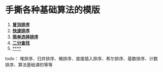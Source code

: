 # 手撕各种基础算法的模版

1. [**冒泡排序**](./算法模版/bubble_sort.h)
2. [**快速排序**](./算法模版/quick_sort.h)
3. [**简单选择排序**](./算法模版/select_sort.h)
4. [**二分查找**](./算法模版/binary_search.h)
5. [****](./算法模版/xxxx.cpp)

todo：
堆排序、归并排序、桶排序、直接插入排序、希尔排序、基数排序、计数排序、算法基础课的等等